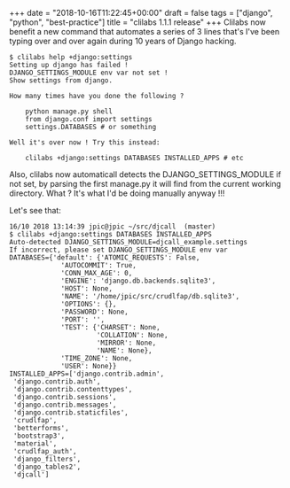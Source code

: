 +++
date = "2018-10-16T11:22:45+00:00"
draft = false
tags = ["django", "python", "best-practice"]
title = "clilabs 1.1.1 release"
+++
Clilabs now benefit a new command that automates a series of 3 lines that's I've been typing over and over again during 10 years of Django hacking.

```
$ clilabs help +django:settings
Setting up django has failed !
DJANGO_SETTINGS_MODULE env var not set !
Show settings from django.

How many times have you done the following ?

    python manage.py shell
    from django.conf import settings
    settings.DATABASES # or something

Well it's over now ! Try this instead:

    clilabs +django:settings DATABASES INSTALLED_APPS # etc
```


Also, clilabs now automaticall detects the DJANGO_SETTINGS_MODULE if not set, by parsing the first manage.py it will find from the current working directory. What ? It's what I'd be doing manually anyway !!!

Let's see that:

```
16/10 2018 13:14:39 jpic@jpic ~/src/djcall  (master)
$ clilabs +django:settings DATABASES INSTALLED_APPS
Auto-detected DJANGO_SETTINGS_MODULE=djcall_example.settings
If incorrect, please set DJANGO_SETTINGS_MODULE env var
DATABASES={'default': {'ATOMIC_REQUESTS': False,
             'AUTOCOMMIT': True,
             'CONN_MAX_AGE': 0,
             'ENGINE': 'django.db.backends.sqlite3',
             'HOST': None,
             'NAME': '/home/jpic/src/crudlfap/db.sqlite3',
             'OPTIONS': {},
             'PASSWORD': None,
             'PORT': '',
             'TEST': {'CHARSET': None,
                      'COLLATION': None,
                      'MIRROR': None,
                      'NAME': None},
             'TIME_ZONE': None,
             'USER': None}}
INSTALLED_APPS=['django.contrib.admin',
 'django.contrib.auth',
 'django.contrib.contenttypes',
 'django.contrib.sessions',
 'django.contrib.messages',
 'django.contrib.staticfiles',
 'crudlfap',
 'betterforms',
 'bootstrap3',
 'material',
 'crudlfap_auth',
 'django_filters',
 'django_tables2',
 'djcall']
```